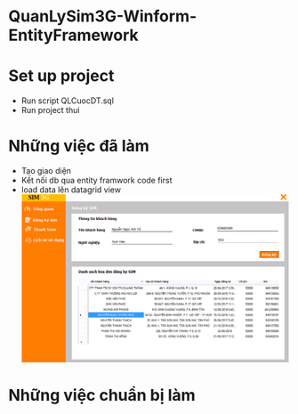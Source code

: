 # QuanLySim3G-Winform-EntityFramework

# Set up project
  - Run script QLCuocDT.sql
  - Run project thui
  
# Những việc đã làm
- Tạo giao diện
- Kết nối db qua entity framwork code first
- load data lên datagrid view
![alt text](https://github.com/AnhVuNguyenNgoc/QuanLySim3G-Winform-EntityFramework/blob/master/QuanLySim3G/img/HopDongDangKySim.png)

  
# Những việc chuẩn bị làm
  

